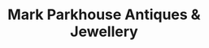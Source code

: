 ---
title: "Mark Parkhouse Antiques & Jewellery"
url: /barnstaple/mark-parkhouse-antiques-und-jewellery/
shop: Schmuck
---